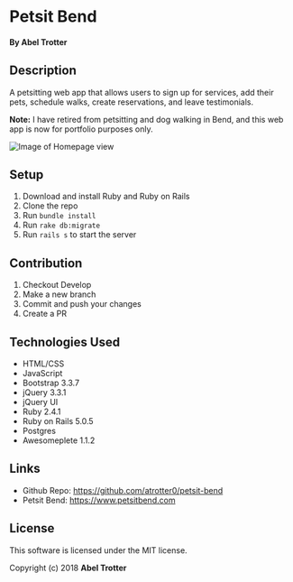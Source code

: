 # Petsit Bend

#### By Abel Trotter

## Description

A petsitting web app that allows users to sign up for services, add their pets, schedule walks, create reservations, and leave testimonials.

**Note:** I have retired from petsitting and dog walking in Bend, and this web app is now for portfolio purposes only.

![Image of Homepage view](s3://trotter-portfolio-images/thumbnails/petsit-bend.png)   

## Setup

1. Download and install Ruby and Ruby on Rails
1. Clone the repo
1. Run `bundle install`
1. Run `rake db:migrate`
1. Run `rails s` to start the server

## Contribution

1. Checkout Develop
1. Make a new branch
1. Commit and push your changes
1. Create a PR

## Technologies Used

* HTML/CSS
* JavaScript
* Bootstrap 3.3.7
* jQuery 3.3.1
* jQuery UI
* Ruby 2.4.1
* Ruby on Rails 5.0.5
* Postgres
* Awesomeplete 1.1.2

## Links

* Github Repo: https://github.com/atrotter0/petsit-bend
* Petsit Bend: https://www.petsitbend.com

## License

This software is licensed under the MIT license.

Copyright (c) 2018 **Abel Trotter**
